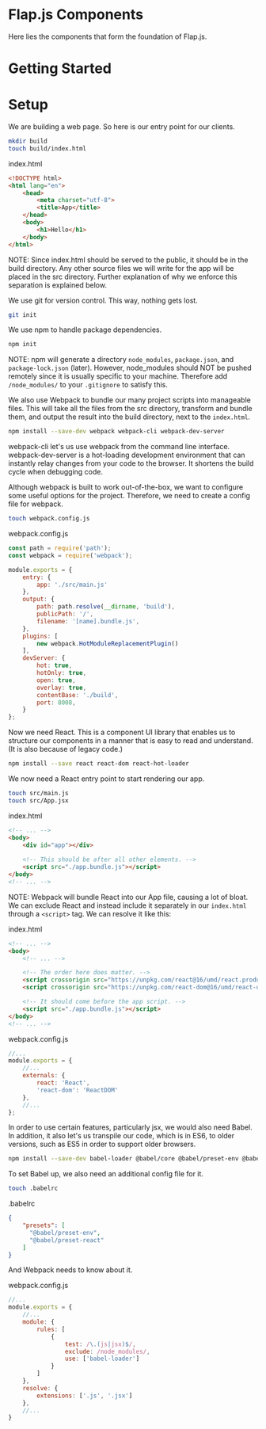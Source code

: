 # Flap.js Components
Here lies the components that form the foundation of Flap.js.

# Getting Started

# Setup
We are building a web page. So here is our entry point for our clients.

```bash
mkdir build
touch build/index.html
```

index.html
```html
<!DOCTYPE html>
<html lang="en">
    <head>
        <meta charset="utf-8">
        <title>App</title>
    </head>
    <body>
        <h1>Hello</h1>
    </body>
</html>
```

NOTE: Since index.html should be served to the public, it should be in the build directory. Any other source files we will write for the app will be placed in the src directory. Further explanation of why we enforce this separation is explained below.

We use git for version control. This way, nothing gets lost.

```bash
git init
```

We use npm to handle package dependencies.

```bash
npm init
```

NOTE: npm will generate a directory `node_modules`, `package.json`, and `package-lock.json` (later). However, node_modules should NOT be pushed remotely since it is usually specific to your machine. Therefore add `/node_modules/` to your `.gitignore` to satisfy this.

We also use Webpack to bundle our many project scripts into manageable files. This will take all the files from the src directory, transform and bundle them, and output the result into the build directory, next to the `index.html`.

```bash
npm install --save-dev webpack webpack-cli webpack-dev-server
```

webpack-cli let's us use webpack from the command line interface.
webpack-dev-server is a hot-loading development environment that can instantly relay changes from your code to the browser. It shortens the build cycle when debugging code.

Although webpack is built to work out-of-the-box, we want to configure some useful options for the project. Therefore, we need to create a config file for webpack.

```bash
touch webpack.config.js
```

webpack.config.js
```javascript
const path = require('path');
const webpack = require('webpack');

module.exports = {
    entry: {
        app: './src/main.js'
    },
    output: {
        path: path.resolve(__dirname, 'build'),
        publicPath: '/',
        filename: '[name].bundle.js',
    },
    plugins: [
        new webpack.HotModuleReplacementPlugin()
    ],
    devServer: {
        hot: true,
        hotOnly: true,
        open: true,
        overlay: true,
        contentBase: './build',
        port: 8008,
    }
};
```

Now we need React. This is a component UI library that enables us to structure our components in a manner that is easy to read and understand. (It is also because of legacy code.)

```bash
npm install --save react react-dom react-hot-loader
```

We now need a React entry point to start rendering our app.

```bash
touch src/main.js
touch src/App.jsx
```

index.html
```html
<!-- ... -->
<body>
    <div id="app"></div>
    
    <!-- This should be after all other elements. -->
    <script src="./app.bundle.js"></script>
</body>
<!-- ... -->
```

NOTE: Webpack will bundle React into our App file, causing a lot of bloat. We can exclude React and instead include it separately in our `index.html` through a `<script>` tag. We can resolve it like this:

index.html
```html
<!-- ... -->
<body>
    <!-- ... -->

    <!-- The order here does matter. -->
    <script crossorigin src="https://unpkg.com/react@16/umd/react.production.min.js"></script>
    <script crossorigin src="https://unpkg.com/react-dom@16/umd/react-dom.production.min.js"></script>

    <!-- It should come before the app script. -->
    <script src="./app.bundle.js"></script>
</body>
<!-- ... -->
```

webpack.config.js
```javascript
//...
module.exports = {
    //...
    externals: {
        react: 'React',
        'react-dom': 'ReactDOM'
    },
    //...
};
```

In order to use certain features, particularly jsx, we would also need Babel. In addition, it also let's us transpile our code, which is in ES6, to older versions, such as ES5 in order to support older browsers.

```bash
npm install --save-dev babel-loader @babel/core @babel/preset-env @babel/preset-react
```

To set Babel up, we also need an additional config file for it.

```bash
touch .babelrc
```

.babelrc
```json
{
    "presets": [
      "@babel/preset-env",
      "@babel/preset-react"
    ]
}
```

And Webpack needs to know about it.

webpack.config.js
```javascript
//...
module.exports = {
    //...
    module: {
        rules: [
            {
                test: /\.(js|jsx)$/,
                exclude: /node_modules/,
                use: ['babel-loader']
            }
        ]
    },
    resolve: {
        extensions: ['.js', '.jsx']
    },
    //...
}
```
